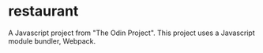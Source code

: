 # restaurant
A Javascript project from "The Odin Project". This project uses a Javascript module bundler, Webpack.
